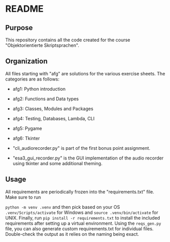 # README

## Purpose
This repository contains all the code created for the course "Objektorientierte Skriptsprachen".

## Organization
All files starting with "afg" are solutions for the various exercise sheets. The categories are as follows:
- afg1: Python introduction
- afg2: Functions and Data types
- afg3: Classes, Modules and Packages
- afg4: Testing, Databases, Lambda, CLI
- afg5: Pygame
- afg6: Tkinter

- "cli_audiorecorder.py" is part of the first bonus point assignment.
- "esa3_gui_recorder.py" is the GUI implementation of the audio recorder using tkinter and some
additional theming.

## Usage
All requirements are periodically frozen into the "requirements.txt" file. Make sure to run 

`python -m venv .venv` and then pick based on your OS `.venv/Scripts/activate` for Windows and
`source .venv/bin/activate` for UNIX. Finally, run `pip install -r requirements.txt`
to install the included requirements after setting up a virtual environment. Using the `reqs_gen.py` file,
you can also generate custom requirements.txt for individual files. Double-check the output as it relies on
the naming being exact.
